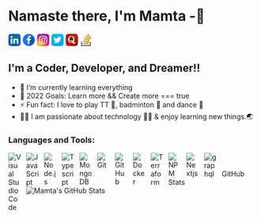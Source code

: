 # Namaste there, I'm Mamta -👋 


[![Professional network](images/social/linkedin.png)](https://linkedin.com/in/mamta-rathore-01b1779b)
[![Social utility](images/social/facebook.png)](https://m.facebook.com/mamta925)
[![Share media](images/social/instagram.png)](https://www.instagram.com/mamta_rajput_08/)
[![Let's Tweet](images/social/twitter.png)](https://twitter.com/mamta_rathore_)
[![Social question and answer](images/social/quora.png)](https://www.quora.com/profile/Mamta-Rathore-11)
[![Learn Build and Share](images/social/stackoverflow.png)](https://stackoverflow.com/users/7561566/mamta)
## I'm a Coder, Developer, and Dreamer!!

- 🌱 I’m currently learning everything
- 🥅 2022 Goals: Learn more && Create more  === true
- ⚡ Fun fact: I love to play TT 🏓, badminton 🏸 and dance 💃
- 🦹‍♀️ I am passionate about technology 👩‍💻 & enjoy learning new things.🌏 </br>
### Languages and Tools:

<img align="left" alt="Visual Studio Code" width="26px" src="https://cdn.jsdelivr.net/gh/devicons/devicon/icons/vscode/vscode-original.svg" style="padding-right:10px;" />
<img align="left" alt="JavaScript" width="26px" src="https://cdn.jsdelivr.net/gh/devicons/devicon/icons/javascript/javascript-original.svg" style="padding-right:10px;" />
<img align="left" alt="Node.js" width="26px" src="https://cdn.jsdelivr.net/gh/devicons/devicon/icons/nodejs/nodejs-original.svg" style="padding-right:10px;" />
<img align="left" alt="Typescript" width="26px" src="https://cdn.jsdelivr.net/gh/devicons/devicon/icons/typescript/typescript-original.svg" style="padding-right:10px;" />
<img align="left" alt="MongoDB" width="26px" src="https://cdn.jsdelivr.net/gh/devicons/devicon/icons/mongodb/mongodb-original.svg" style="padding-right:10px;" />
<img align="left" alt="Git" width="26px" src="https://cdn.jsdelivr.net/gh/devicons/devicon/icons/git/git-original.svg" style="padding-right:10px;" />
<img align="left" alt="GitHub" width="26px" src="https://user-images.githubusercontent.com/3369400/139447912-e0f43f33-6d9f-45f8-be46-2df5bbc91289.png" style="padding-right:10px;" />
<img align="left" alt="Docker" width="26px" src="https://cdn.jsdelivr.net/gh/devicons/devicon/icons/docker/docker-original.svg" style="padding-right:10px;" />
<img align="left" alt="Terraform" width="26px" src="https://cdn.jsdelivr.net/gh/devicons/devicon/icons/terraform/terraform-original.svg" style="padding-right:10px;" />
<img align="left" alt="NPM" width="26px" src="https://cdn.jsdelivr.net/gh/devicons/devicon/icons/npm/npm-original-wordmark.svg" style="padding-right:10px;" />
<img align="left" alt="Nextjs" width="26px" src="https://cdn.jsdelivr.net/gh/devicons/devicon/icons/nextjs/nextjs-original.svg" style="padding-right:10px;" />
<img align="left" alt="graphql" width="26px" src="https://cdn.jsdelivr.net/gh/devicons/devicon/icons/graphql/graphql-plain-wordmark.svg" style="padding-right:10px;" />


<br />
<br />

<summary>GitHub Stats</summary>

<img align="left" alt="Mamta's GitHub Stats" src="https://github-readme-stats.vercel.app/api?username=mamta925&show_icons=true&hide_border=false&title_color=ff652f&icon_color=FFE400&bg_color=09131B&text_color=ffffff&border_color=0c1a25" />

